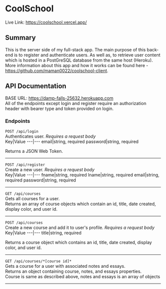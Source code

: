 # CoolSchool  
Live Link: https://coolschool.vercel.app/  
  
## Summary  
This is the server side of my full-stack app. The main purpose of this back-end is to register and authenticate users. As well as, to retrieve user content which is hosted in a PostGreSQL database from the same host (Heroku).   
More information about this app and how it works can be found here - https://github.com/maman0022/coolschool-client.  

## API Documentation  
BASE URL: https://damp-falls-25632.herokuapp.com  
All of the endpoints except login and register require an authorization header with bearer type and token provided on login.  
### Endpoints  

`POST /api/login`  
Authenticates user. *Requires a request body*  
Key|Value
---|---
email|string, required
password|string, required  
  
Returns a JSON Web Token.
  
---  
  
`POST /api/register`  
Create a new user. *Requires a request body*  
Key|Value
---|---
fname|string, required
lname|string, required
email|string, required
password|string, required  
  
---  
  
`GET /api/courses`  
Gets all courses for a user.  
Returns an array of course objects which contain an id, title, date created, display color, and user id.  

---  
  
`POST /api/courses`  
Create a new course and add it to user's profile. *Requires a request body*  
Key|Value
---|---
title|string, required  
  
Returns a course object which contains an id, title, date created, display color, and user id.

---  
  
`GET /api/courses/*[course id]*`  
Gets a course for a user with associated notes and essays.  
Returns an object containing course, notes, and essays properties.  
Course is same as described above, notes and essays is an array of objects
  
---  
  
